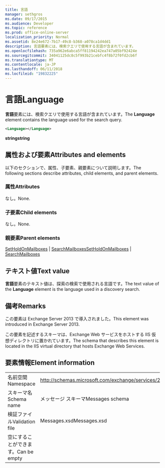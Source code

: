 ```yaml
---
title: 言語
manager: sethgros
ms.date: 09/17/2015
ms.audience: Developer
ms.topic: reference
ms.prod: office-online-server
localization_priority: Normal
ms.assetid: 8e24e672-7b17-49c8-b368-a078ca1d4dd1
description: 言語要素には、検索クエリで使用する言語が含まれています。
ms.openlocfilehash: 735a962e6abca5ff81194242ea747a05bf92424e
ms.sourcegitcommit: 34041125dc8c5f993b21cebfc4f8b72f0fd2cb6f
ms.translationtype: MT
ms.contentlocale: ja-JP
ms.lasthandoff: 06/11/2018
ms.locfileid: "19832225"
---
```

# <a name="language"></a><span data-ttu-id="24025-103">言語</span><span class="sxs-lookup"><span data-stu-id="24025-103">Language</span></span>

<span data-ttu-id="24025-104">**言語**要素には、検索クエリで使用する言語が含まれています。</span><span class="sxs-lookup"><span data-stu-id="24025-104">The **Language** element contains the language used for the search query.</span></span> 
  
```XML
<Language></Language>
```

 <span data-ttu-id="24025-105">**string**</span><span class="sxs-lookup"><span data-stu-id="24025-105">**string**</span></span>
## <a name="attributes-and-elements"></a><span data-ttu-id="24025-106">属性および要素</span><span class="sxs-lookup"><span data-stu-id="24025-106">Attributes and elements</span></span>

<span data-ttu-id="24025-107">以下のセクションで、属性、子要素、親要素について説明します。</span><span class="sxs-lookup"><span data-stu-id="24025-107">The following sections describe attributes, child elements, and parent elements.</span></span>
  
### <a name="attributes"></a><span data-ttu-id="24025-108">属性</span><span class="sxs-lookup"><span data-stu-id="24025-108">Attributes</span></span>

<span data-ttu-id="24025-109">なし。</span><span class="sxs-lookup"><span data-stu-id="24025-109">None.</span></span>
  
### <a name="child-elements"></a><span data-ttu-id="24025-110">子要素</span><span class="sxs-lookup"><span data-stu-id="24025-110">Child elements</span></span>

<span data-ttu-id="24025-111">なし。</span><span class="sxs-lookup"><span data-stu-id="24025-111">None.</span></span>
  
### <a name="parent-elements"></a><span data-ttu-id="24025-112">親要素</span><span class="sxs-lookup"><span data-stu-id="24025-112">Parent elements</span></span>

<span data-ttu-id="24025-113">[SetHoldOnMailboxes](setholdonmailboxes.md) | [SearchMailboxes](searchmailboxes.md)</span><span class="sxs-lookup"><span data-stu-id="24025-113">[SetHoldOnMailboxes](setholdonmailboxes.md) | [SearchMailboxes](searchmailboxes.md)</span></span>
  
## <a name="text-value"></a><span data-ttu-id="24025-114">テキスト値</span><span class="sxs-lookup"><span data-stu-id="24025-114">Text value</span></span>

<span data-ttu-id="24025-115">**言語**要素のテキスト値は、探索の検索で使用される言語です。</span><span class="sxs-lookup"><span data-stu-id="24025-115">The text value of the **Language** element is the language used in a discovery search.</span></span> 
  
## <a name="remarks"></a><span data-ttu-id="24025-116">備考</span><span class="sxs-lookup"><span data-stu-id="24025-116">Remarks</span></span>

<span data-ttu-id="24025-117">この要素は Exchange Server 2013 で導入されました。</span><span class="sxs-lookup"><span data-stu-id="24025-117">This element was introduced in Exchange Server 2013.</span></span>
  
<span data-ttu-id="24025-118">この要素を記述するスキーマは、Exchange Web サービスをホストする IIS 仮想ディレクトリに置かれています。</span><span class="sxs-lookup"><span data-stu-id="24025-118">The schema that describes this element is located in the IIS virtual directory that hosts Exchange Web Services.</span></span>
  
## <a name="element-information"></a><span data-ttu-id="24025-119">要素情報</span><span class="sxs-lookup"><span data-stu-id="24025-119">Element information</span></span>

|||
|:-----|:-----|
|<span data-ttu-id="24025-120">名前空間</span><span class="sxs-lookup"><span data-stu-id="24025-120">Namespace</span></span>  <br/> |http://schemas.microsoft.com/exchange/services/2006/messages  <br/> |
|<span data-ttu-id="24025-121">スキーマ名</span><span class="sxs-lookup"><span data-stu-id="24025-121">Schema name</span></span>  <br/> |<span data-ttu-id="24025-122">メッセージ スキーマ</span><span class="sxs-lookup"><span data-stu-id="24025-122">Messages schema</span></span>  <br/> |
|<span data-ttu-id="24025-123">検証ファイル</span><span class="sxs-lookup"><span data-stu-id="24025-123">Validation file</span></span>  <br/> |<span data-ttu-id="24025-124">Messages.xsd</span><span class="sxs-lookup"><span data-stu-id="24025-124">Messages.xsd</span></span>  <br/> |
|<span data-ttu-id="24025-125">空にすることができます。</span><span class="sxs-lookup"><span data-stu-id="24025-125">Can be empty</span></span>  <br/> ||
   

